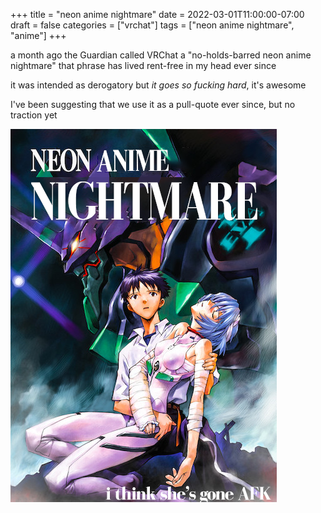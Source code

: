 +++
title = "neon anime nightmare"
date = 2022-03-01T11:00:00-07:00
draft = false
categories = ["vrchat"]
tags = ["neon anime nightmare", "anime"]
+++

a month ago the Guardian called VRChat a "no-holds-barred neon anime nightmare" that phrase has lived rent-free in my head ever since

it was intended as derogatory but _it goes so fucking hard_, it's awesome

I've been suggesting that we use it as a pull-quote ever since, but no traction yet

![](./neon_anime_nightmare.png)